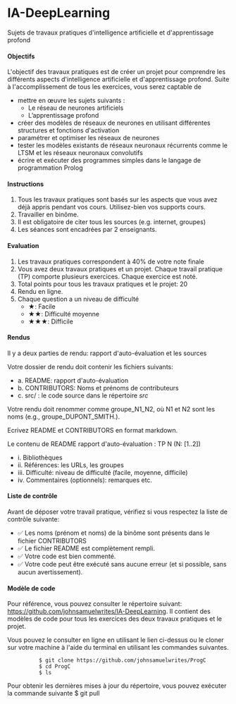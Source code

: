 # IA-DeepLearning
Sujets de travaux pratiques d'intelligence artificielle et d'apprentissage profond

#### Objectifs

L'objectif des travaux pratiques est de créer un projet pour comprendre
les différents aspects d'intelligence artificielle et d'apprentissage profond. Suite à l'accomplissement
de tous les exercices, vous serez captable de

- mettre en œuvre les sujets suivants :
    - Le réseau de neurones artificiels
    - L’apprentissage profond
- créer des modèles de réseaux de neurones en utilisant différentes structures et fonctions d'activation
- paramétrer et optimiser les réseaux de neurones 
- tester les modèles existants de réseaux neuronaux récurrents comme le LTSM et les réseaux neuronaux convolutifs
- écrire et exécuter des programmes simples dans le langage de programmation Prolog

#### Instructions

1.  Tous les travaux pratiques sont basés sur les aspects que vous avez
    déjà appris pendant vos cours. Utilisez-bien vos supports cours.
2.  Travailler en binôme.
3.  Il est obligatoire de citer tous les sources (e.g. internet,
    groupes)
4.  Les séances sont encadrées par 2 enseignants.

#### Evaluation

1.  Les travaux pratiques correspondent à 40% de votre note finale
2.  Vous avez deux travaux pratiques et un projet. Chaque travail pratique (TP)
    comporte plusieurs exercices. Chaque exercice est noté. 
3.  Total points pour tous les travaux pratiques et le projet: 20
4.  Rendu en ligne.
5.  Chaque question a un niveau de difficulté
    -   ★: Facile
    -   ★★: Difficulté moyenne
    -   ★★★: Difficile

#### Rendus

Il y a deux parties de rendu: rapport d'auto-évaluation et les sources

Votre dossier de rendu doit contenir les fichiers suivants:

- a.  README: rapport d'auto-évaluation
- b.  CONTRIBUTORS: Noms et prénoms de contributeurs
- c.  src/ : le code source dans le répertoire *src* 

Votre rendu doit renommer comme groupe_N1_N2, où N1 et N2 sont les
noms (e.g., groupe_DUPONT_SMITH.).

Ecrivez README et CONTRIBUTORS en format markdown.

Le contenu de README rapport d'auto-évaluation : TP N (N: [1..2])

- i.  Bibliothèques
- ii. Références: les URLs, les groupes
- iii. Difficulté: niveau de difficulté (facile, moyenne, difficile)
- iv. Commentaires (optionnels): remarques etc.


#### Liste de contrôle

Avant de déposer votre travail pratique, vérifiez si vous respectez la
liste de contrôle suivante:

-   ✅ Les noms (prénom et noms) de la binôme sont présents dans le
    fichier CONTRIBUTORS
-   ✅ Le fichier README est complètement rempli.
-   ✅ Votre code est bien commenté.
-   ✅ Votre code peut être exécuté sans aucune erreur (et si possible,
    sans aucun avertissement).

#### Modèle de code

Pour référence, vous pouvez consulter le répertoire suivant:
<https://github.com/johnsamuelwrites/IA-DeepLearning>. Il contient des modèles de
code pour tous les exercices des deux travaux pratiques et le projet.

Vous pouvez le consulter en ligne en utilisant le lien ci-dessus ou le
cloner sur votre machine à l'aide du terminal en utilisant les
commandes suivantes.

```
          $ git clone https://github.com/johnsamuelwrites/ProgC
          $ cd ProgC
          $ ls
```

Pour obtenir les dernières mises à jour du répertoire, vous pouvez exécuter la commande suivante
          $ git pull
```
```

